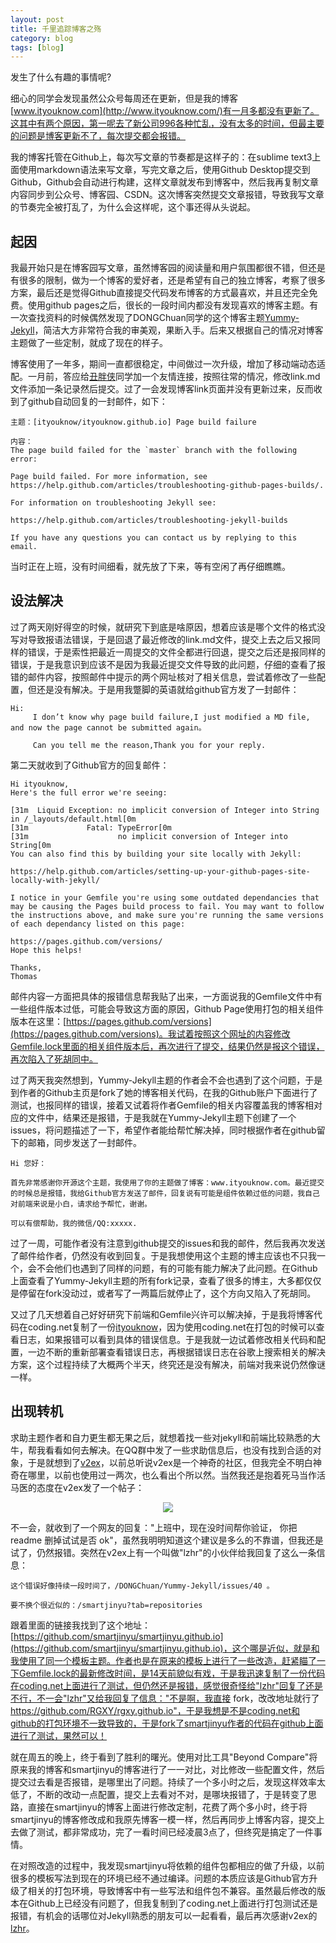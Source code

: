 ```yaml
---
layout: post
title: 千里追踪博客之殇
category: blog
tags: [blog]
---
```


发生了什么有趣的事情呢?

细心的同学会发现虽然公众号每周还在更新，但是我的博客[www.ityouknow.com](http://www.ityouknow.com/)有一月多都没有更新了。这其中有两个原因，第一呢去了新公司996各种忙乱，没有太多的时间，但最主要的问题是博客更新不了，每次提交都会报错。

我的博客托管在Github上，每次写文章的节奏都是这样子的：在sublime text3上面使用markdown语法来写文章，写完文章之后，使用Github Desktop提交到Github，Github会自动进行构建，这样文章就发布到博客中，然后我再复制文章内容同步到公众号、博客园、CSDN。这次博客突然提交文章报错，导致我写文章的节奏完全被打乱了，为什么会这样呢，这个事还得从头说起。


## 起因

我最开始只是在博客园写文章，虽然博客园的阅读量和用户氛围都很不错，但还是有很多的限制，做为一个博客的爱好者，还是希望有自己的独立博客，考察了很多方案，最后还是觉得Github直接提交代码发布博客的方式最喜欢，并且还完全免费。使用github pages之后，很长的一段时间内都没有发现喜欢的博客主题。有一次查找资料的时候偶然发现了DONGChuan同学的这个博客主题[Yummy-Jekyll](https://github.com/DONGChuan/Yummy-Jekyll)，简洁大方非常符合我的审美观，果断入手。后来又根据自己的情况对博客主题做了一些定制，就成了现在的样子。

博客使用了一年多，期间一直都很稳定，中间做过一次升级，增加了移动端动态适配。一月前，答应给[丑胖侠](http://blog.csdn.net/wo541075754)同学加一个友情连接，按照往常的情况，修改link.md文件添加一条记录然后提交。过了一会发现博客link页面并没有更新过来，反而收到了github自动回复的一封邮件，如下：

``` text
主题：[ityouknow/ityouknow.github.io] Page build failure

内容：
The page build failed for the `master` branch with the following error: 

Page build failed. For more information, see https://help.github.com/articles/troubleshooting-github-pages-builds/.

For information on troubleshooting Jekyll see:

https://help.github.com/articles/troubleshooting-jekyll-builds 

If you have any questions you can contact us by replying to this email.
```

当时正在上班，没有时间细看，就先放了下来，等有空闲了再仔细瞧瞧。

## 设法解决

过了两天刚好得空的时候，就研究下到底是啥原因，想着应该是哪个文件的格式没写对导致报语法错误，于是回退了最近修改的link.md文件，提交上去之后又报同样的错误，于是索性把最近一周提交的文件全都进行回退，提交之后还是报同样的错误，于是我意识到应该不是因为我最近提交文件导致的此问题，仔细的查看了报错的邮件内容，按照邮件中提示的两个网址核对了相关信息，尝试着修改了一些配置，但还是没有解决。于是用我蹩脚的英语就给github官方发了一封邮件：

``` text
Hi:
     I don’t know why page build failure,I just modified a MD file, and now the page cannot be submitted again。

     Can you tell me the reason,Thank you for your reply.
```

第二天就收到了Github官方的回复邮件：

``` text
Hi ityouknow,
Here's the full error we're seeing:

[31m  Liquid Exception: no implicit conversion of Integer into String in /_layouts/default.html[0m
[31m             Fatal: TypeError[0m
[31m                    no implicit conversion of Integer into String[0m
You can also find this by building your site locally with Jekyll:

https://help.github.com/articles/setting-up-your-github-pages-site-locally-with-jekyll/

I notice in your Gemfile you're using some outdated dependancies that may be causing the Pages build process to fail. You may want to follow the instructions above, and make sure you're running the same versions of each dependancy listed on this page:

https://pages.github.com/versions/
Hope this helps!

Thanks,
Thomas
```

邮件内容一方面把具体的报错信息帮我贴了出来，一方面说我的Gemfile文件中有一些组件版本过低，可能会导致这方面的原因，Github Page使用打包的相关组件版本在这里：[https://pages.github.com/versions](https://pages.github.com/versions)。我试着按照这个网址的内容修改Gemfile.lock里面的相关组件版本后，再次进行了提交，结果仍然是报这个错误，再次陷入了死胡同中。

过了两天我突然想到，Yummy-Jekyll主题的作者会不会也遇到了这个问题，于是到作者的Github主页是fork了她的博客相关代码，在我的Github账户下面进行了测试，也报同样的错误，接着又试着将作者Gemfile的相关内容覆盖我的博客相对应的文件中，结果还是报错，于是我就在Yummy-Jekyll主题下创建了一个issues，将问题描述了一下，希望作者能给帮忙解决掉，同时根据作者在github留下的邮箱，同步发送了一封邮件。

``` text
Hi 您好：

首先非常感谢你开源这个主题，我使用了你的主题做了博客：www.ityouknow.com。最近提交的时候总是报错，我给Github官方发送了邮件，回复说有可能是组件依赖过低的问题，我自己对前端来说是小白，请求给予帮忙，谢谢。

可以有偿帮助，我的微信/QQ:xxxxx.
```

过了一周，可能作者没有注意到github提交的issues和我的邮件，然后我再次发送了邮件给作者，仍然没有收到回复。于是我想使用这个主题的博主应该也不只我一个，会不会他们也遇到了同样的问题，有的可能有能力解决了此问题。在Github上面查看了Yummy-Jekyll主题的所有fork记录，查看了很多的博主，大多都仅仅是停留在fork没动过，或者写了一两篇后就停止了，这个方向又陷入了死胡同。

又过了几天想着自己好好研究下前端和Gemfile兴许可以解决掉，于是我将博客代码在coding.net复制了一份[ityouknow](https://coding.net/u/ityouknow/p/ityouknow/git)，因为使用coding.net在打包的时候可以查看日志，如果报错可以看到具体的错误信息。于是我就一边试着修改相关代码和配置，一边不断的重新部署查看错误日志，再根据错误日志在谷歌上搜索相关的解决方案，这个过程持续了大概两个半天，终究还是没有解决，前端对我来说仍然像谜一样。

## 出现转机

求助主题作者和自力更生都无果之后，就想着找一些对jekyll和前端比较熟悉的大牛，帮我看看如何去解决。在QQ群中发了一些求助信息后，也没有找到合适的对象，于是就想到了[v2ex](https://www.v2ex.com/)，以前总听说v2ex是一个神奇的社区，但我完全不明白神奇在哪里，以前也使用过一两次，也么看出个所以然。当然我还是抱着死马当作活马医的态度在v2ex发了一个帖子：

<div align="center">
  <img src="http://www.ityouknow.com/assets/images/2017/v2ex.png">
</div>

不一会，就收到了一个网友的回复："上班中，现在没时间帮你验证， 你把 readme 删掉试试是否 ok"，虽然我明明知道这个建议是多么的不靠谱，但我还是试了，仍然报错。突然在v2ex上有一个叫做"lzhr"的小伙伴给我回复了这么一条信息：

``` text
这个错误好像持续一段时间了，/DONGChuan/Yummy-Jekyll/issues/40 。 

要不换个很近似的：/smartjinyu?tab=repositories
```

跟着里面的链接我找到了这个地址：[https://github.com/smartjinyu/smartjinyu.github.io](https://github.com/smartjinyu/smartjinyu.github.io)，这个哪是近似，就是和我使用了同一个模板主题。作者也是在原来的模板上进行了一些改造，赶紧瞄了一下Gemfile.lock的最新修改时间，是14天前貌似有戏，于是我迅速复制了一份代码在coding.net上面进行了测试，但仍然还是报错，感觉很奇怪给"lzhr"回复了还是不行，不一会"lzhr"又给我回复了信息："不是啊，我直接 fork，改改地址就行了 https://github.com/RGXY/rgxy.github.io"，于是我想是不是coding.net和github的打包环境不一致导致的，于是fork了smartjinyu作者的代码在github上面进行了测试，果然可以！

就在周五的晚上，终于看到了胜利的曙光。使用对比工具"Beyond Compare"将原来我的博客和smartjinyu的博客进行了一一对比，对比修改一些配置文件，然后提交过去看是否报错，是哪里出了问题。持续了一个多小时之后，发现这样效率太低了，不断的改动一点配置，提交上去看对不对，是哪块报错了，于是转变了思路，直接在smartjinyu的博客上面进行修改定制，花费了两个多小时，终于将smartjinyu的博客修改成和我原先博客一模一样，然后再同步上博客内容，提交上去做了测试，都非常成功，完了一看时间已经凌晨3点了，但终究是搞定了一件事情。

在对照改造的过程中，我发现smartjinyu将依赖的组件包都相应的做了升级，以前很多的模板写法到现在的环境已经不通过编译。问题的本质应该是Github官方升级了相关的打包环境，导致博客中有一些写法和组件包不兼容。虽然最后修改的版本在Github上已经没有问题了，但我复制到了coding.net上面进行打包测试还是报错，有机会的话哪位对Jekyll熟悉的朋友可以一起看看，最后再次感谢v2ex的[lzhr](https://www.v2ex.com/member/lzhr)。

